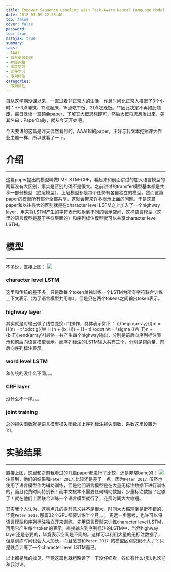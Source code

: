 ```yaml
---
title: Empower Sequence Labeling with Task-Aware Neural Language Model
date: 2018-01-09 22:28:40
top: false
cover: false
password:
toc: true
mathjax: true
summary:
tags:
- AAAI
- 自然语言处理
- 神经网络
- 深度学习
- 迁移学习
- 序列标注
categories:
- 序列标注
---
```


自从这学期没课以来，一直过着非正常人的生活，作息时间比正常人推迟了3个小时：**3点睡觉、12点起床、15点吃午饭、21点吃晚饭。**因此决定不再如此颓废，每日泛读一篇顶会paper，了解其大概思想即可，然后大概将思想发出来，美其名曰：PaperDaily，就从今天开始吧。

今天要讲的这篇是昨天偶然看到的，AAAI18的paper，正好与我文本挖掘课大作业主题一样，所以就看了一下。

# 介绍
---
这篇paper提出的模型叫做LM-LSTM-CRF，看起来和前面讲过的加入语言模型的两篇没有大区别，事实是区别的确不是很大。之前讲过的transfer模型基本都是共享一部分模型（底层模型），上层模型都是每个任务有各自独立的模型。然而这篇paper的模型所有部分全部共享，这就会带来许多表示上面的问题。于是这篇paper和以往最大的区别就是在character level LSTM之上加入了一个highway layer，用来将LSTM产生的字符表示映射到不同的表示空间，这样语言模型（这里的语言模型是基于字符层面的）和序列标注模型就可以共享character level LSTM。

# 模型
---
不多说，直接上图：
![](1.png)
### character level LSTM
这里和传统的差不多，只是改每个token单独训练一个LSTM为所有字符联合训练上下文表示（为了语言模型共用嘛），但是只在两个tokens之间输出token表示。
### highway layer
其实就是对输出做了线性变换+门操作，具体表示如下：
\\[\begin{array}{l}m = H(n) = t \odot g({W_H}n + {b_H}) + (1 - t) \odot n\\t = \sigma ({W_T}n + {b_T})\end{array}\\]最终一共产生四个highway输出，分别是前后向序列标注表示和前后向语言模型表示。而序列标注的LSTM输入共有三个，分别是词向量、前后向序列标注表示。
### word level LSTM
和传统的没什么不同。。。
### CRF layer
没什么不一样。。。
### joint training
总的损失函数就是语言模型损失函数加上序列标注损失函数，系数这里设置为1:1。

# 实验结果
---
直接上图，这里和之前我看过的几篇paper都进行了比较，还是非常bang的！
![](2.png)
注意到，他们的结果和```Peter 2017.```比较还是差了一点，因为```Peter 2017.```虽然也使用了语言模型作为辅助训练，但是他们语言模型是在大量无标注数据下进行训练的，而且花费时间特别长！而本文根本不需要任何辅助数据，少量标注数据？足够了！就在他们上面联合训练一个语言模型就行了，花费时间大大缩短。

其实我个人认为，这零点几的提升意义并不是很大，时间大大缩短倒是挺不错的，毕竟```Peter 2017.```那篇32个GPU都要训练半个月。。。
更远一步思考，也许可以将语言模型和序列标注独立开来训练，先用语言模型来训练character level LSTM，再用它产生每个token的表示，直接输入到序列标注的LSTM中，当然highway layer还是必要的，毕竟表示空间是不同的。这样可以利用大量的无标注数据了，但是训练时间也会大大加长，而且感觉和```Peter 2017.```的模型区别貌似不大了？只是联合训练了一个character level LSTM而已。

以上都是我的拙见，毕竟这篇也就粗略读了一下没仔细看，各位有什么想法也欢迎和我讨论。